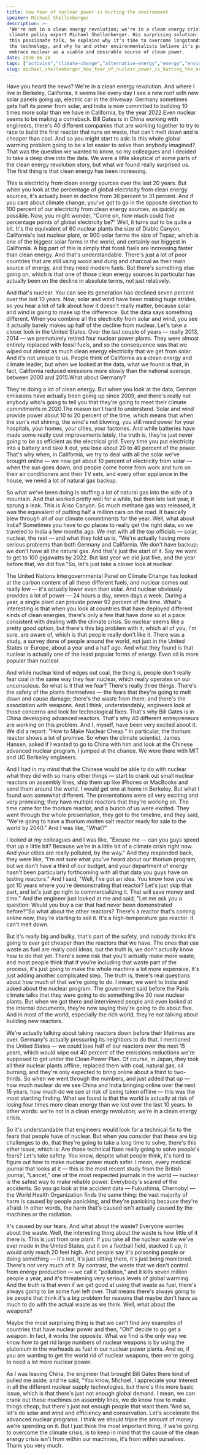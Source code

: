 ```yaml
---
title: How fear of nuclear power is hurting the environment
speaker: Michael Shellenberger
description: >-
 "We're not in a clean energy revolution; we're in a clean energy crisis," says
 climate policy expert Michael Shellenberger. His surprising solution: nuclear. In
 this passionate talk, he explains why it's time to overcome longstanding fears of
 the technology, and why he and other environmentalists believe it's past time to
 embrace nuclear as a viable and desirable source of clean power.
date: 2016-06-28
tags: ["activism","climate-change","alternative-energy","energy","environment","global-issues","fear","global-development","green","government","innovation","infrastructure","natural-resources","investment","nuclear-energy","policy","nuclear-weapons","social-change","pollution","society","technology","electricity"]
slug: michael_shellenberger_how_fear_of_nuclear_power_is_hurting_the_environment
---
```


Have you heard the news? We're in a clean energy revolution. And where I live in Berkeley,
California, it seems like every day I see a new roof with new solar panels going up,
electric car in the driveway. Germany sometimes gets half its power from solar, and India
is now committed to building 10 times more solar than we have in California, by the year
2022.Even nuclear seems to be making a comeback. Bill Gates is in China working with
engineers, there's 40 different companies that are working together to try to race to
build the first reactor that runs on waste, that can't melt down and is cheaper than coal.
And so you might start to ask: Is this whole global warming problem going to be a lot
easier to solve than anybody imagined? That was the question we wanted to know, so my
colleagues and I decided to take a deep dive into the data. We were a little skeptical of
some parts of the clean energy revolution story, but what we found really surprised us. The
first thing is that clean energy has been increasing.

This is electricity from clean energy sources over the last 20 years. But when you look at
the percentage of global electricity from clean energy sources, it's actually been in
decline from 36 percent to 31 percent. And if you care about climate change, you've got to
go in the opposite direction to 100 percent of our electricity from clean energy sources,
as quickly as possible. Now, you might wonder, "Come on, how much could five percentage
points of global electricity be?" Well, it turns out to be quite a bit. It's the
equivalent of 60 nuclear plants the size of Diablo Canyon, California's last nuclear
plant, or 900 solar farms the size of Topaz, which is one of the biggest solar farms in
the world, and certainly our biggest in California. A big part of this is simply that
fossil fuels are increasing faster than clean energy. And that's understandable. There's
just a lot of poor countries that are still using wood and dung and charcoal as their main
source of energy, and they need modern fuels. But there's something else going on, which is
that one of those clean energy sources in particular has actually been on the decline in
absolute terms, not just relatively.

And that's nuclear. You can see its generation has declined seven percent over the last 10
years. Now, solar and wind have been making huge strides, so you hear a lot of talk about
how it doesn't really matter, because solar and wind is going to make up the difference.
But the data says something different. When you combine all the electricity from solar and
wind, you see it actually barely makes up half of the decline from nuclear. Let's take a
closer look in the United States. Over the last couple of years — really 2013, 2014 — we
prematurely retired four nuclear power plants. They were almost entirely replaced with
fossil fuels, and so the consequence was that we wiped out almost as much clean energy
electricity that we get from solar. And it's not unique to us. People think of California
as a clean energy and climate leader, but when we looked at the data, what we found is
that, in fact, California reduced emissions more slowly than the national average, between
2000 and 2015.What about Germany?

They're doing a lot of clean energy. But when you look at the data, German emissions have
actually been going up since 2009, and there's really not anybody who's going to tell you
that they're going to meet their climate commitments in 2020.The reason isn't hard to
understand. Solar and wind provide power about 10 to 20 percent of the time, which means
that when the sun's not shining, the wind's not blowing, you still need power for your
hospitals, your homes, your cities, your factories. And while batteries have made some
really cool improvements lately, the truth is, they're just never going to be as efficient
as the electrical grid. Every time you put electricity into a battery and take it out, you
lose about 20 to 40 percent of the power. That's why when, in California, we try to deal
with all the solar we've brought online — we now get about 10 percent of electricity from
solar — when the sun goes down, and people come home from work and turn on their air
conditioners and their TV sets, and every other appliance in the house, we need a lot of
natural gas backup.

So what we've been doing is stuffing a lot of natural gas into the side of a mountain. And
that worked pretty well for a while, but then late last year, it sprung a leak. This is
Aliso Canyon. So much methane gas was released, it was the equivalent of putting half a
million cars on the road. It basically blew through all of our climate commitments for the
year. Well, what about India? Sometimes you have to go places to really get the right data,
so we traveled to India a few months ago. We met with all the top officials — solar,
nuclear, the rest — and what they told us is, "We're actually having more serious problems
than both Germany and California. We don't have backup; we don't have all the natural gas.
And that's just the start of it. Say we want to get to 100 gigawatts by 2022. But last
year we did just five, and the year before that, we did five."So, let's just take a closer
look at nuclear.

The United Nations Intergovernmental Panel on Climate Change has looked at the carbon
content of all these different fuels, and nuclear comes out really low — it's actually
lower even than solar. And nuclear obviously provides a lot of power — 24 hours a day,
seven days a week. During a year, a single plant can provide power 92 percent of the time.
What's interesting is that when you look at countries that have deployed different kinds
of clean energies, there's only a few that have done so at a pace consistent with dealing
with the climate crisis. So nuclear seems like a pretty good option, but there's this big
problem with it, which all of you, I'm sure, are aware of, which is that people really
don't like it. There was a study, a survey done of people around the world, not just in
the United States or Europe, about a year and a half ago. And what they found is that
nuclear is actually one of the least popular forms of energy. Even oil is more popular
than nuclear.

And while nuclear kind of edges out coal, the thing is, people don't really fear coal in
the same way they fear nuclear, which really operates on our unconscious. So what is it
that we fear? There's really three things. There's the safety of the plants themselves —
the fears that they're going to melt down and cause damage; there's the waste from them;
and there's the association with weapons. And I think, understandably, engineers look at
those concerns and look for technological fixes. That's why Bill Gates is in China
developing advanced reactors. That's why 40 different entrepreneurs are working on this
problem. And I, myself, have been very excited about it. We did a report: "How to Make
Nuclear Cheap." In particular, the thorium reactor shows a lot of promise. So when the
climate scientist, James Hansen, asked if I wanted to go to China with him and look at the
Chinese advanced nuclear program, I jumped at the chance. We were there with MIT and UC
Berkeley engineers.

And I had in my mind that the Chinese would be able to do with nuclear what they did with
so many other things — start to crank out small nuclear reactors on assembly lines, ship
them up like iPhones or MacBooks and send them around the world. I would get one at home
in Berkeley. But what I found was somewhat different. The presentations were all very
exciting and very promising; they have multiple reactors that they're working on. The time
came for the thorium reactor, and a bunch of us were excited. They went through the whole
presentation, they got to the timeline, and they said, "We're going to have a thorium
molten salt reactor ready for sale to the world by 2040." And I was like,
"What?"

I looked at my colleagues and I was like, "Excuse me — can you guys speed that up a little
bit? Because we're in a little bit of a climate crisis right now. And your cities are
really polluted, by the way." And they responded back, they were like, "I'm not sure what
you've heard about our thorium program, but we don't have a third of our budget, and your
department of energy hasn't been particularly forthcoming with all that data you guys have
on testing reactors." And I said, "Well, I've got an idea. You know how you've got 10
years where you're demonstrating that reactor? Let's just skip that part, and let's just
go right to commercializing it. That will save money and time." And the engineer just
looked at me and said, "Let me ask you a question: Would you buy a car that had never been
demonstrated before?"So what about the other reactors? There's a reactor that's coming
online now, they're starting to sell it. It's a high-temperature gas reactor. It can't
melt down.

But it's really big and bulky, that's part of the safety, and nobody thinks it's going to
ever get cheaper than the reactors that we have. The ones that use waste as fuel are
really cool ideas, but the truth is, we don't actually know how to do that yet. There's
some risk that you'll actually make more waste, and most people think that if you're
including that waste part of the process, it's just going to make the whole machine a lot
more expensive, it's just adding another complicated step. The truth is, there's real
questions about how much of that we're going to do. I mean, we went to India and asked
about the nuclear program. The government said before the Paris climate talks that they
were going to do something like 30 new nuclear plants. But when we got there and
interviewed people and even looked at the internal documents, they're now saying they're
going to do about five. And in most of the world, especially the rich world, they're not
talking about building new reactors.

We're actually talking about taking reactors down before their lifetimes are over.
Germany's actually pressuring its neighbors to do that. I mentioned the United States — we
could lose half of our reactors over the next 15 years, which would wipe out 40 percent of
the emissions reductions we're supposed to get under the Clean Power Plan. Of course, in
Japan, they took all their nuclear plants offline, replaced them with coal, natural gas,
oil burning, and they're only expected to bring online about a third to two-thirds. So when
we went through the numbers, and just added that up — how much nuclear do we see China and
India bringing online over the next 15 years, how much do we see at risk of being taken
offline — this was the most startling finding. What we found is that the world is actually
at risk of losing four times more clean energy than we lost over the last 10 years. In
other words: we're not in a clean energy revolution; we're in a clean energy
crisis.

So it's understandable that engineers would look for a technical fix to the fears that
people have of nuclear. But when you consider that these are big challenges to do, that
they're going to take a long time to solve, there's this other issue, which is: Are those
technical fixes really going to solve people's fears? Let's take safety. You know, despite
what people think, it's hard to figure out how to make nuclear power much safer. I mean,
every medical journal that looks at it — this is the most recent study from the British
journal, "Lancet," one of the most respected journals in the world — nuclear is the safest
way to make reliable power. Everybody's scared of the accidents. So you go look at the
accident data — Fukushima, Chernobyl — the World Health Organization finds the same thing:
the vast majority of harm is caused by people panicking, and they're panicking because
they're afraid. In other words, the harm that's caused isn't actually caused by the
machines or the radiation.

It's caused by our fears. And what about the waste? Everyone worries about the waste. Well,
the interesting thing about the waste is how little of it there is. This is just from one
plant. If you take all the nuclear waste we've ever made in the United States, put it on a
football field, stacked it up, it would only reach 20 feet high. And people say it's
poisoning people or doing something — it's not, it's just sitting there, it's just being
monitored. There's not very much of it. By contrast, the waste that we don't control from
energy production — we call it "pollution," and it kills seven million people a year, and
it's threatening very serious levels of global warming. And the truth is that even if we
get good at using that waste as fuel, there's always going to be some fuel left over. That
means there's always going to be people that think it's a big problem for reasons that
maybe don't have as much to do with the actual waste as we think. Well, what about the
weapons?

Maybe the most surprising thing is that we can't find any examples of countries that have
nuclear power and then, "Oh!" decide to go get a weapon. In fact, it works the opposite.
What we find is the only way we know how to get rid large numbers of nuclear weapons is by
using the plutonium in the warheads as fuel in our nuclear power plants. And so, if you
are wanting to get the world rid of nuclear weapons, then we're going to need a lot more
nuclear power.

As I was leaving China, the engineer that brought Bill Gates there kind of pulled me
aside, and he said, "You know, Michael, I appreciate your interest in all the different
nuclear supply technologies, but there's this more basic issue, which is that there's just
not enough global demand. I mean, we can crank out these machines on assembly lines, we do
know how to make things cheap, but there's just not enough people that want them."And so,
let's do solar and wind and efficiency and conservation. Let's accelerate the advanced
nuclear programs. I think we should triple the amount of money we're spending on it. But I
just think the most important thing, if we're going to overcome the climate crisis, is to
keep in mind that the cause of the clean energy crisis isn't from within our machines,
it's from within ourselves. Thank you very much.

<!--
ad_duration=3.33
event="TEDSummit"
external_start_time=0
has_talk_citation=1
intro_duration=11.82
is_subtitle_required="False"
is_talk_featured="True"
language="en"
language_swap="False"
native_language="en"
number_of_related_talks=6
number_of_speakers=1
number_of_subtitled_videos=24
number_of_tags=22
number_of_talk_download_languages=24
number_of_talk_more_resources=3
number_of_talk_recommendations=1
number_of_talks_take_actions=1
post_ad_duration=0.83
published_timestamp="2016-09-14 14:51:50"
recording_date="2016-06-28"
speaker_description="Climate policy expert"
speaker_is_published=1
speaker_name="Michael Shellenberger"
talk_name="How fear of nuclear power is hurting the environment"
talk_recommendations_blurb="Check out more resources on nuclear energy, as curated by Michael Shellenberger."
talks_tags=["activism","climate-change","alternative-energy","energy","environment","global-issues","fear","global-development","green","government","innovation","infrastructure","natural-resources","investment","nuclear-energy","policy","nuclear-weapons","social-change","pollution","society","technology","electricity"]
url_audio="https://download.ted.com/talks/MichaelShellenberger_2016T.mp3?apikey=acme-roadrunner"
url_photo_speaker="https://pe.tedcdn.com/images/ted/77bc009175ec14e4aa367be3f1b99fe71779e09e_254x191.jpg"
url_photo_talk="https://s3.amazonaws.com/talkstar-photos/uploads/4d334da6-8426-46f0-91d0-6761d9b672d8/MichaelShellenberger_2016T-embed.jpg"
url_webpage="https://www.ted.com/talks/michael_shellenberger_how_fear_of_nuclear_power_is_hurting_the_environment"
video_type_name="TED Stage Talk"
-->